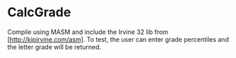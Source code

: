 # CalcGrade
Compile using MASM and include the Irvine 32 lib from [http://kipirvine.com/asm]. To test, the user can enter grade percentiles and the letter grade will be returned.
